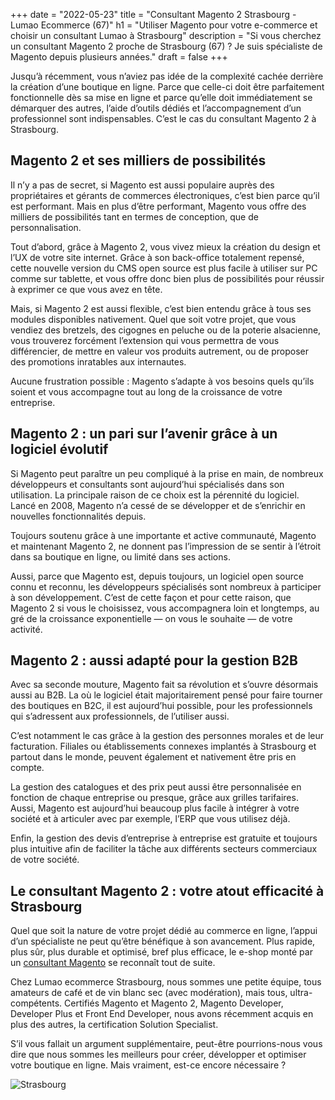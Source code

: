 +++
date = "2022-05-23"
title = "Consultant Magento 2 Strasbourg - Lumao Ecommerce (67)"
h1 = "Utiliser Magento pour votre e-commerce et choisir un consultant Lumao à Strasbourg"
description = "Si vous cherchez un consultant Magento 2 proche de Strasbourg (67) ?  Je suis spécialiste de Magento depuis plusieurs années."
draft = false
+++

Jusqu’à récemment, vous n’aviez pas idée de la complexité cachée derrière la création d’une boutique en ligne. Parce que celle-ci doit être parfaitement fonctionnelle dès sa mise en ligne et parce qu’elle doit immédiatement se démarquer des autres, l’aide d’outils dédiés et l’accompagnement d’un professionnel sont indispensables. C’est le cas du consultant Magento 2 à Strasbourg.

## Magento 2 et ses milliers de possibilités

Il n’y a pas de secret, si Magento est aussi populaire auprès des propriétaires et gérants de commerces électroniques, c’est bien parce qu’il est performant. Mais en plus d’être performant, Magento vous offre des milliers de possibilités tant en termes de conception, que de personnalisation.

Tout d’abord, grâce à Magento 2, vous vivez mieux la création du design et l’UX de votre site internet. Grâce à son back-office totalement repensé, cette nouvelle version du CMS open source est plus facile à utiliser sur PC comme sur tablette, et vous offre donc bien plus de possibilités pour réussir à exprimer ce que vous avez en tête.

Mais, si Magento 2 est aussi flexible, c’est bien entendu grâce à tous ses modules disponibles nativement. Quel que soit votre projet, que vous vendiez des bretzels, des cigognes en peluche ou de la poterie alsacienne, vous trouverez forcément l’extension qui vous permettra de vous différencier, de mettre en valeur vos produits autrement, ou de proposer des promotions inratables aux internautes.

Aucune frustration possible : Magento s’adapte à vos besoins quels qu’ils soient et vous accompagne tout au long de la croissance de votre entreprise.

## Magento 2 : un pari sur l’avenir grâce à un logiciel évolutif

Si Magento peut paraître un peu compliqué à la prise en main, de nombreux développeurs et consultants sont aujourd’hui spécialisés dans son utilisation. La principale raison de ce choix est la pérennité du logiciel. Lancé en 2008, Magento n’a cessé de se développer et de s’enrichir en nouvelles fonctionnalités depuis.

Toujours soutenu grâce à une importante et active communauté, Magento et maintenant Magento 2, ne donnent pas l’impression de se sentir à l’étroit dans sa boutique en ligne, ou limité dans ses actions.

Aussi, parce que Magento est, depuis toujours, un logiciel open source connu et reconnu, les développeurs spécialisés sont nombreux à participer à son développement. C’est de cette façon et pour cette raison, que Magento 2 si vous le choisissez, vous accompagnera loin et longtemps, au gré de la croissance exponentielle — on vous le souhaite — de votre activité.

## Magento 2 : aussi adapté pour la gestion B2B

Avec sa seconde mouture, Magento fait sa révolution et s’ouvre désormais aussi au B2B. La où le logiciel était majoritairement pensé pour faire tourner des boutiques en B2C, il est aujourd’hui possible, pour les professionnels qui s’adressent aux professionnels, de l’utiliser aussi.

C’est notamment le cas grâce à la gestion des personnes morales et de leur facturation. Filiales ou établissements connexes implantés à Strasbourg et partout dans le monde, peuvent également et nativement être pris en compte.

La gestion des catalogues et des prix peut aussi être personnalisée en fonction de chaque entreprise ou presque, grâce aux grilles tarifaires. Aussi, Magento est aujourd’hui beaucoup plus facile à intégrer à votre société et à articuler avec par exemple, l’ERP que vous utilisez déjà.

Enfin, la gestion des devis d’entreprise à entreprise est gratuite et toujours plus intuitive afin de faciliter la tâche aux différents secteurs commerciaux de votre société.

## Le consultant Magento 2 : votre atout efficacité à Strasbourg

Quel que soit la nature de votre projet dédié au commerce en ligne, l’appui d’un spécialiste ne peut qu’être bénéfique à son avancement. Plus rapide, plus sûr, plus durable et optimisé, bref plus efficace, le e-shop monté par un [consultant Magento](/ecommerce/cms/magento/consultant/) se reconnaît tout de suite.

Chez Lumao ecommerce Strasbourg, nous sommes une petite équipe, tous amateurs de café et de vin blanc sec (avec modération), mais tous, ultra-compétents. Certifiés Magento et Magento 2, Magento Developer, Developer Plus et Front End Developer, nous avons récemment acquis en plus des autres, la certification Solution Specialist.

S’il vous fallait un argument supplémentaire, peut-être pourrions-nous vous dire que nous sommes les meilleurs pour créer, développer et optimiser votre boutique en ligne. Mais vraiment, est-ce encore nécessaire ?

<img class="animate zoomIn margin-auto" src="/images/ville/strasbourg.jpg" alt="Strasbourg" />
